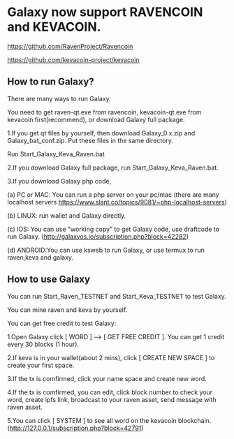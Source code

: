 # Galaxy now support RAVENCOIN and KEVACOIN.

https://github.com/RavenProject/Ravencoin

https://github.com/kevacoin-project/kevacoin


How to run Galaxy?
------------------

There are many ways to run Galaxy.

You need to get raven-qt.exe from ravencoin, kevacoin-qt.exe from kevacoin first(recommend), or download Galaxy full package.

1.If you get qt files by yourself, then download Galaxy_0.x.zip and Galaxy_bat_conf.zip. Put these files in the same directory.

Run Start_Galaxy_Keva_Raven.bat

2.If you download Galaxy full package, run Start_Galaxy_Keva_Raven.bat.

3.If you download Galaxy php code, 

(a) PC or MAC: You can run a php server on your pc/mac (there are many localhost servers https://www.slant.co/topics/9081/~php-localhost-servers)

(b) LINUX: run wallet and Galaxy directly.

(c) IOS: You can use "working copy" to get Galaxy code, use draftcode to run Galaxy. (http://galaxyos.io/subscription.php?block=42282)

(d) ANDROID:You can use ksweb to run Galaxy, or use termux to run raven,keva and galaxy.

How to use Galaxy
----------------

You can run Start_Raven_TESTNET and Start_Keva_TESTNET to test Galaxy.

You can mine raven and keva by yourself.

You can get free credit to test Galaxy:

1.Open Galaxy click [ WORD ] --> [ GET FREE CREDIT ]. You can get 1 credit every 30 blocks (1 hour). 

2.If keva is in your wallet(about 2 mins), click [ CREATE NEW SPACE ] to create your first space.

3.If the tx is comfirmed, click your name space and create new word.

4.If the tx is comfirmed, you can edit, click block number to check your word, create ipfs link, broadcast to your raven asset, send message with raven asset.

5.You can click [ SYSTEM ] to see all word on the kevacoin blockchain.(http://127.0.0.1/subscription.php?block=42791)



